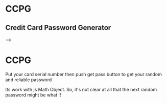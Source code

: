 # CCPG
<h2>Credit Card Password Generator</h2> --> <h1>CCPG</h1>
<p>Put your card serial number then push get pass button to get your random and reliable password</p>
<p>Its work with js Math Object. So, it's not clear at all that the next random password might be what !!</p>
